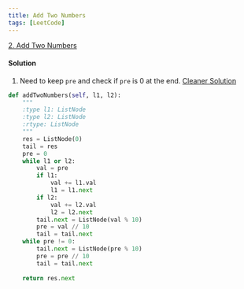 ```yaml
---
title: Add Two Numbers
tags: [LeetCode]
---
```


[2. Add Two Numbers](https://leetcode.com/problems/add-two-numbers/)
#### Solution
1. Need to keep `pre` and check if `pre` is 0 at the end.
[Cleaner Solution](https://leetcode.com/problems/add-two-numbers/discuss/1016/Clear-python-code-straight-forward)
```python
def addTwoNumbers(self, l1, l2):
    """
    :type l1: ListNode
    :type l2: ListNode
    :rtype: ListNode
    """
    res = ListNode(0)
    tail = res
    pre = 0
    while l1 or l2:
        val = pre
        if l1:
            val += l1.val
            l1 = l1.next
        if l2:
            val += l2.val
            l2 = l2.next
        tail.next = ListNode(val % 10)
        pre = val // 10
        tail = tail.next
    while pre != 0:
        tail.next = ListNode(pre % 10)
        pre = pre // 10
        tail = tail.next
    
    return res.next
```